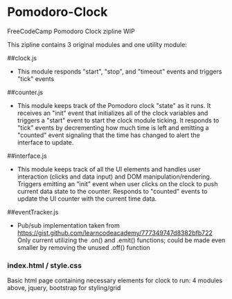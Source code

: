 # Pomodoro-Clock
FreeCodeCamp Pomodoro Clock zipline WIP

This zipline contains 3 original modules and one utility module:

##clock.js
- This module responds "start", "stop", and "timeout" events and triggers "tick" events

##counter.js
- This module keeps track of the Pomodoro clock "state" as it runs. It receives an "init" event that initializes all of the clock variables and triggers a "start" event to start the clock module ticking.
It responds to "tick" events by decrementing how much time is left and emitting a "counted" event signaling that the time has changed to alert the interface to update.

##interface.js
- This module keeps track of all the UI elements and handles user interaction (clicks and data input) and DOM manipulation/rendering.
Triggers emitting an "init" event when user clicks on the clock to push current data state to the counter. 
Responds to "counted" events to update the UI counter with the current time data.

##eventTracker.js
- Pub/sub implementation taken from https://gist.github.com/learncodeacademy/777349747d8382bfb722
Only current utilizing the .on() and .emit() functions; could be made even smaller by removing the unused .off() function

### index.html / style.css
Basic html page containing necessary elements for clock to run: 4 modules above, jquery, bootstrap for styling/grid
